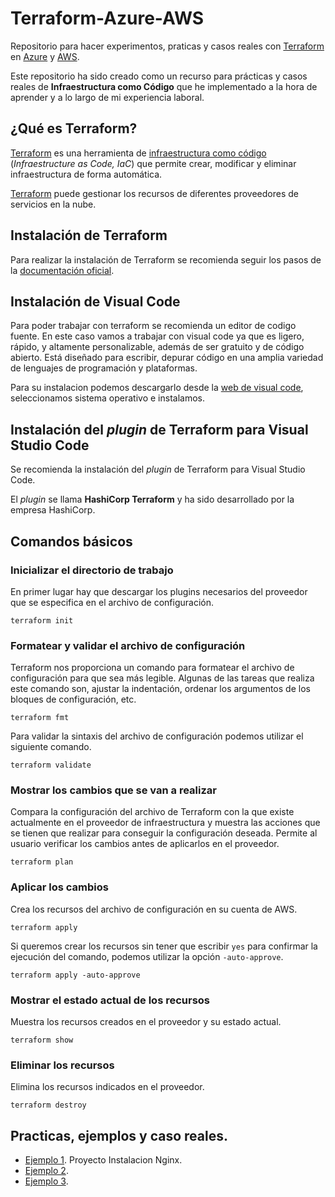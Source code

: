 # Terraform-Azure-AWS

Repositorio para hacer experimentos, praticas y casos reales con [Terraform][1] en [Azure][4] y [AWS][2].

Este repositorio ha sido creado como un recurso para prácticas y casos reales de **Infraestructura como Código** que he implementado a la hora de aprender y a lo largo de mi experiencia laboral.


## ¿Qué es Terraform?

[Terraform][1] es una herramienta de [infraestructura como código][4] (_Infraestructure as Code, IaC_) que permite crear, modificar y eliminar infraestructura de forma automática. 

[Terraform][1] puede gestionar los recursos de diferentes proveedores de servicios en la nube. 


## Instalación de Terraform

Para realizar la instalación de Terraform se recomienda seguir los pasos de la [documentación oficial](https://developer.hashicorp.com/terraform/tutorials/aws-get-started/install-cli). 


## Instalación de Visual Code 

Para poder trabajar con terraform se recomienda un editor de codigo fuente. En este caso vamos a trabajar con visual code ya que es ligero, rápido, y altamente personalizable, además de ser gratuito y de código abierto. Está diseñado para escribir, depurar código en una amplia variedad de lenguajes de programación y plataformas.

Para su instalacion podemos descargarlo desde la [web de visual code][5], seleccionamos sistema operativo e instalamos. 


## Instalación del _plugin_ de Terraform para Visual Studio Code

Se recomienda la instalación del _plugin_ de Terraform para Visual Studio Code. 

El _plugin_ se llama **HashiCorp Terraform** y ha sido desarrollado por la empresa HashiCorp.


## Comandos básicos

### Inicializar el directorio de trabajo

En primer lugar hay que descargar los plugins necesarios del proveedor que se especifica en el archivo de configuración.

```
terraform init
```

### Formatear y validar el archivo de configuración

Terraform nos proporciona un comando para formatear el archivo de configuración para que sea más legible. Algunas de las tareas que realiza este comando son, ajustar la indentación, ordenar los argumentos de los bloques de configuración, etc.

```
terraform fmt
```

Para validar la sintaxis del archivo de configuración podemos utilizar el siguiente comando.

```
terraform validate
```

### Mostrar los cambios que se van a realizar

Compara la configuración del archivo de Terraform con la que existe actualmente en el proveedor de infraestructura y muestra las acciones que se tienen que realizar para conseguir la configuración deseada. Permite al usuario verificar los cambios antes de aplicarlos en el proveedor.

```
terraform plan
```

### Aplicar los cambios

Crea los recursos del archivo de configuración en su cuenta de AWS.

```
terraform apply
```

Si queremos crear los recursos sin tener que escribir `yes` para confirmar la ejecución del comando, podemos utilizar la opción `-auto-approve`.

```
terraform apply -auto-approve
```

### Mostrar el estado actual de los recursos

Muestra los recursos creados en el proveedor y su estado actual.

``` 
terraform show
```

### Eliminar los recursos

Elimina los recursos indicados en el proveedor.

``` 
terraform destroy
```

## Practicas, ejemplos y caso reales.

- [Ejemplo 1](terraform-project-01). Proyecto Instalacion Nginx.
- [Ejemplo 2](terraform-project-02). 
- [Ejemplo 3](terraform-project-03). 


[1]: https://www.terraform.io
[2]: https://aws.amazon.com/es/
[3]: https://es.wikipedia.org/wiki/Infraestructura_como_c%C3%B3digo
[4]: https://azure.microsoft.com/es-es/
[5]: https://code.visualstudio.com/download
